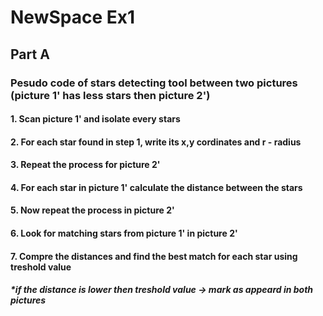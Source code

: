 # NewSpace Ex1

## Part A
### Pesudo code of stars detecting tool between two pictures (picture 1' has less stars then picture 2')
#### 1. Scan picture 1' and isolate every stars
#### 2. For each star found in step 1, write its x,y cordinates and r - radius
#### 3. Repeat the process for picture 2'
#### 4. For each star in picture 1' calculate the distance between the stars
#### 5. Now repeat the process in picture 2'
#### 6. Look for matching stars from picture 1' in picture 2'
#### 7. Compre the distances and find the best match for each star using treshold value
##### *if the distance is lower then treshold value -> mark as appeard in both pictures
